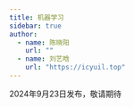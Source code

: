 ```yaml
---
title: 机器学习
sidebar: true
author:
  - name: 陈晓阳
    url: ""
  - name: 刘艺晗
    url: "https://icyuil.top"
---
```

2024年9月23日发布，敬请期待